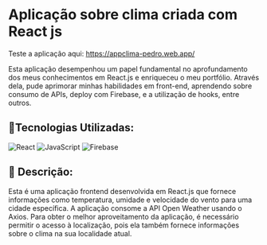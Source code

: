 # Aplicação sobre clima criada com React js

Teste a aplicação aqui: https://appclima-pedro.web.app/

Esta aplicação desempenhou um papel fundamental no aprofundamento dos meus conhecimentos em React.js e enriqueceu o meu portfólio. Através dela, pude aprimorar minhas habilidades em front-end, aprendendo sobre consumo de APIs, deploy com Firebase, e a utilização de hooks, entre outros.

## 📡Tecnologias Utilizadas:
![React](https://img.shields.io/badge/react-%2320232a.svg?style=for-the-badge&logo=react&logoColor=%2361DAFB)
![JavaScript](https://img.shields.io/badge/javascript-%23323330.svg?style=for-the-badge&logo=javascript&logoColor=%23F7DF1E)
![Firebase](https://img.shields.io/badge/firebase-%23039BE5.svg?style=for-the-badge&logo=firebase)

## 📖 Descrição:
Esta é uma aplicação frontend desenvolvida em React.js que fornece informações como temperatura, umidade e velocidade do vento para uma cidade específica. A aplicação consome a API Open Weather usando o Axios. Para obter o melhor aproveitamento da aplicação, é necessário permitir o acesso à localização, pois ela também fornece informações sobre o clima na sua localidade atual.
